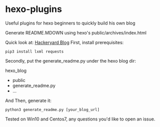 # hexo-plugins
Useful plugins for hexo beginners to quickly build his own blog 

Generate README.MDOWN using hexo's public/archives/index.html

Quick look at: [Hackeryard Blog]("https://hackeryard.github.io")
First, install prerequisites:
```
pip3 install lxml requests
```
Secondly, put the generate_readme.py under the hexo blog dir:

hexo_blog
- public
- generate_readme.py
- ...

And Then, generate it:
```
python3 generate_readme.py [your_blog_url]
```

Tested on Win10 and Centos7, any questions you'd like to open an issue.

